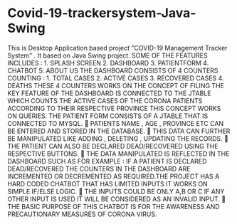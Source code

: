 # Covid-19-trackersystem-Java-Swing
This is Desktop Application based project  "COVID-19 Management Tracker System" . It based on Java Swing project. SOME OF THE FEATURES INCLUDES : 1. SPLASH SCREEN 2. DASHBOARD 3. PATIENTFORM 4. CHATBOT 5. ABOUT US THE DASHBOARD CONSISTS OF 4 COUNTERS COUNTING : 1. TOTAL CASES 2. ACTIVE CASES 3. RECOVERED CASES 4. DEATHS THESE 4 COUNTERS WORKS ON THE CONCEPT OF FILING THE KEY FEATURE OF THE DASHBOARD IS CONNECTED TO THE JTABLE WHICH COUNTS THE ACTIVE CASES OF THE CORONA PATIENTS ACCORDING TO THEIR RESPECTIVE PROVINCE THIS CONCEPT WORKS ON QUERIES. THE PATIENT FORM CONSISTS OF A JTABLE THAT IS CONNECTED TO MYSQL.  PATIENTS NAME , AGE , PROVINCE ETC CAN BE ENTERED AND STORED IN THE DATABASE.  THIS DATA CAN FURTHER BE MANIPULATED LIKE ADDING , DELETING , UPDATING THE RECORDS.  THE PATIENT CAN ALSO BE DECLARED DEAD/RECOVERED USING THE RESPECTIVE BUTTONS.  THE DATA MANIPULATED IS REFLECTED IN THE DASHBOARD SUCH AS FOR EXAMPLE : IF A PATIENT IS DECLARED DEAD/RECOVERED THE COUNTERS IN THE DASHBOARD ARE INCREMENTED OR DECREMENTED AS REQUIRED.THE PROJECT HAS A HARD CODED CHATBOT THAT HAS LIMITED INPUTS IT WORKS ON SIMPLE IF/ELSE LOGIC.  THE INPUTS COULD BE ONLY A,B OR C IF ANY OTHER INPUT IS USED IT WILL BE CONSIDERED AS AN INVALID INPUT.  THE BASIC PURPOSE OF THIS CHATBOT IS FOR THE AWARENESS AND PRECAUTIONARY MEASURES OF CORONA VIRUS.
